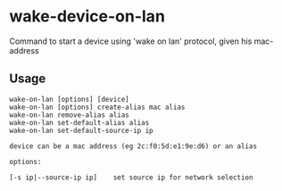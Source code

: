 # wake-device-on-lan

Command to start a device using 'wake on lan' protocol, given his mac-address

## Usage
```
wake-on-lan [options] [device]
wake-on-lan [options] create-alias mac alias
wake-on-lan remove-alias alias
wake-on-lan set-default-alias alias
wake-on-lan set-default-source-ip ip

device can be a mac address (eg 2c:f0:5d:e1:9e:d6) or an alias

options:

[-s ip|--source-ip ip]    set source ip for network selection
```